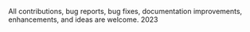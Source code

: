 All contributions, bug reports, bug fixes, documentation improvements, enhancements, and ideas are welcome. 2023

